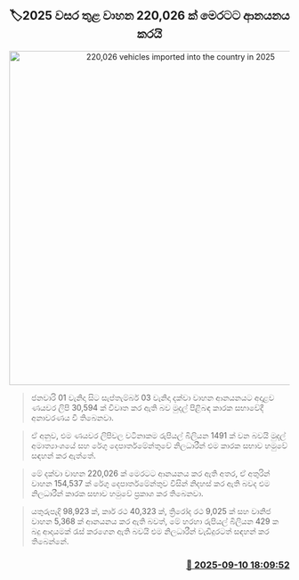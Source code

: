<p align='center'><b><h2 align='center' title='220,026 vehicles imported into the country in 2025'>🏷2025 වසර තුළ වාහන 220,026 ක් මෙරටට ආනයනය කරයි</h2></b></p>
<p align='center'><img src='https://helakuru.sgp1.cdn.digitaloceanspaces.com/esana/images/lib/vehical-import-ship.jpg' width='600' alt='220,026 vehicles imported into the country in 2025'></p>

> ජනවාරි 01 වැනිදා සිට සැප්තැම්බර් 03 වැනිදා දක්වා වාහන ආනයනයට අදාළව ණයවර ලිපි 30,594 ක් විවෘත කර ඇති බව මුදල් පිළිබඳ කාරක සභාවේදී අනාවරණය වී තිබෙනවා.

> ඒ අනුව, එම ණයවර ලිපිවල වටිනාකම රුපියල් බිලියන 1491 ක් වන බවයි මුදල් අමාත්‍යාංශයේ සහ රේගු දෙපාර්තමේන්තුවේ නිලධාරීන් එම කාරක සභාව හමුවේ සඳහන් කර ඇත්තේ.

> මේ දක්වා වාහන 220,026 ක් මෙරටට ආනයනය කර ඇති අතර, ඒ අතුරින් වාහන 154,537 ක් රේගු දෙපාර්තමේන්තුව විසින් නිදහස් කර ඇති බවද එම නිලධාරීන් කාරක සභාව හමුවේ ප්‍රකාශ කර තිබෙනවා.

> යතුරුපැදි 98,923 ක්, කාර් රථ 40,323 ක්, ත්‍රිරෝද රථ 9,025 ක් සහ වානිජ වාහන 5,368 ක් ආනයනය කර ඇති බවත්, මේ හරහා රුපියල් බිලියන 429 ක බදු ආදායමක් රැස් කරගෙන ඇති බවයි එම නිලධාරීන් වැඩිදුරටත් සඳහන් කර තිබෙන්නේ.



<h3 align='right'><a href='https://www.helakuru.lk/esana/p/113505/'>📅 2025-09-10 18:09:52</a></h3>
